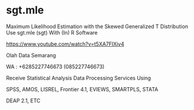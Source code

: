 # sgt.mle
Maximum Likelihood Estimation with the Skewed Generalized T Distribution Use sgt.mle (sgt) With (In) R Software

https://www.youtube.com/watch?v=t5XA7FIXiv4

Olah Data Semarang

WA : +6285227746673 (085227746673)

Receive Statistical Analysis Data Processing Services Using

SPSS, AMOS, LISREL, Frontier 4.1, EVIEWS, SMARTPLS, STATA

DEAP 2.1, ETC
